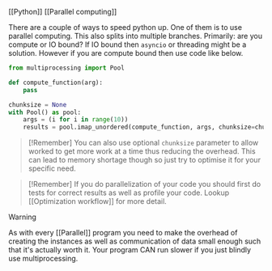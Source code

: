 [[Python]]
[[Parallel computing]]

There are a couple of ways to speed python up. One of them is to use parallel computing. This also splits into multiple branches. Primarily: are you compute or IO bound? If IO bound then `asyncio` or threading might be a solution. However if you are compute bound then use code like below.

```python
from multiprocessing import Pool

def compute_function(arg):
	pass

chunksize = None
with Pool() as pool:
	args = (i for i in range(10))
	results = pool.imap_unordered(compute_function, args, chunksize=chunksize)
```

> [!Remember]
> You can also use optional `chunksize` parameter to allow worked to get more work at a time thus reducing the overhead. This can lead to memory shortage though so just try to optimise it for your specific need.

> [!Remember]
> If you do parallelization of your code you should first do tests for correct results as well as profile your code. Lookup [[Optimization workflow]] for more detail.


> [!Warning]
> As with every [[Parallel]] program you need to make the overhead of creating the instances as well as communication of data small enough such that it's actually worth it. Your program CAN run slower if you just blindly use multiprocessing.


